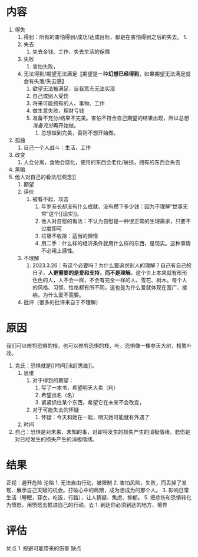 # 内容
1. 得失
	1. 得到：所有的害怕得到/成功/达成目标，都是在害怕得到之后的失去。
		1. 
	2. 失去
		1. 失去金钱、工作、失去生活的保障
	3. 失败
		1. 害怕失败，
	4. 无法得到/期望无法满足【期望是一种**幻想已经得到**，如果期望无法满足就会有失落/失去感】
		1. 欲望无法被满足、自我意志无法实现
		2. 自己或别人受伤
		3. 将来可能拥有的人、事物、工作
		4. 做生意失败，理财亏钱
		5. 准备不充分/结果不完美。害怕不符合自己期望的结果出现，所以总想*准备充分*再开始做。
			1. 总想做到完美，否则不想开始做。
2. 孤独
	1. 自己一个人战斗：生活，工作
3. 改变
	1. 人会分离，食物会腐化，使用的东西会老化/破损，拥有的东西会失去
4. 黑暗
5. 他人对自己的看法/[[观念]] 
	1. 期望
	2. 评价
		1. 被看不起、攻击
			1. 年岁渐长却没有什么成就、没有攒下多少钱：因为不理解“世事无常”这个[[现实]]。
			2. 他人对自慰的看法：不认为自慰是一种很正常的生理需求，只要不过度即可
			3. 垃圾不收拾：适当的懒惰
			4. 用二手：什么样的经济条件就用什么样的东西，是现实。这种事情不必用上感性。
	3. 不理解
		1. 2023.3.26：有这个必要吗？为什么要追求别人的理解？自己有自己的日子，**人更需要的是爱和支持，而不是理解**。这个世上本来就有形形色色的人，人不会一样，不会有完全一样的人、雪花、树木。每个人的风格、习惯、性格都有所不同，这也是为什么爱就体现在宽广、接纳，为什么爱不需要。
	4. 批评（很多的批评来自于不理解）
# 原因
我们可以修剪恐惧的根，也可以修剪恐惧的枝、叶。恐惧像一棵参天大树，枝繁叶茂。

1. 克氏：恐惧就是[[时间]]和[[思维]]。
	1. 思维
		1. 对于得到的期望：
			1. 写了一本书，希望明天大卖（利）
			2. 希望出名（名）
			3. 紧紧抓住某个东西，希望它在未来不会改变，
		2. 对于可能失去的怀疑
			1. 怀疑：今天和她在一起，明天她可能就有外遇了
	2. 时间
2. 自己：恐惧是对未来、未知的事，对即将发生的损失产生的消极情绪。悲伤是对已经发生的损失产生的消极情绪。
# 结果
正视：避开危险
沦陷
	1. 无法自由行动，被限制
	2. 害怕风险，失败，而丢掉了发现、展示自己天赋的机会。打破心中的局限，成为想成为的那个人。
	3. 影响日常生活（睡眠，穿衣，吃饭，行路），让人猜疑、焦虑、抑郁。
	5. 把悲伤和恐惧转化为愤怒。用愤怒去推进自己的行动。去
		1. 到达你必须到达的地方、境界
# 评估
优点
	1. 规避可能带来的伤害
缺点
	